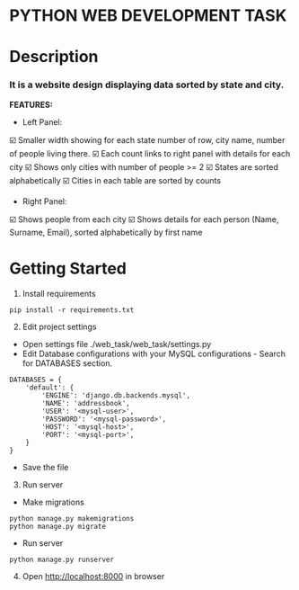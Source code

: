 PYTHON WEB DEVELOPMENT TASK 
=====

Description
====

### It is a website design displaying data sorted by state and city. ###

**FEATURES:** 

+ Left Panel:

:ballot_box_with_check: Smaller width showing for each state number of row, city name, number of people living there.
:ballot_box_with_check: Each count links to right panel with details for each city
:ballot_box_with_check: Shows only cities with number of people >= 2
:ballot_box_with_check: States are sorted alphabetically
:ballot_box_with_check: Cities in each table are sorted by counts

+ Right Panel:

:ballot_box_with_check: Shows people from each city
:ballot_box_with_check: Shows details for each person (Name, Surname, Email), sorted alphabetically by first name


Getting Started
====

1. Install requirements 
```   
pip install -r requirements.txt
```

2. Edit project settings

+ Open settings file ./web_task/web_task/settings.py
+ Edit Database configurations with your MySQL configurations - Search for DATABASES section.
```   
DATABASES = {
    'default': {
        'ENGINE': 'django.db.backends.mysql',
        'NAME': 'addressbook',
        'USER': '<mysql-user>',
        'PASSWORD': '<mysql-password>',
        'HOST': '<mysql-host>',
        'PORT': '<mysql-port>',
    }
}
```
+ Save the file

3. Run server 
+ Make migrations

```
python manage.py makemigrations
python manage.py migrate
```
+ Run server
```
python manage.py runserver
```

4. Open [http://localhost:8000](http://localhost:8000) in browser